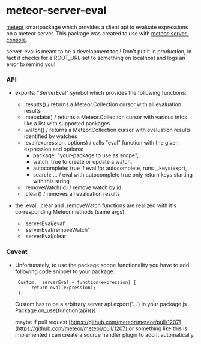 meteor-server-eval
==================

[meteor](http://www.meteor.com) smartpackage which provides a client api to evaluate expressions on a meteor server.
This package was created to use with [meteor-server-console](https://github.com/gandev-de/meteor-server-console).

server-eval is meant to be a development tool! Don't put it in production,
in fact it checks for a ROOT_URL set to something on localhost and logs an error to remind you!

### API

*    exports: "ServerEval" symbol which provides the following functions:
     - .results() / returns a Meteor.Collection cursor with all evaluation results
     - .metadata() / returns a Meteor.Collection cursor with various infos like a list with supported packages
     - .watch() / returns a Meteor.Collection cursor with evaluation results identified by watches
     - .eval(expression, options) / calls "eval" function with the given expression and options:
          *    package: "your-package to use as scope",
          *    watch: true to create or update a watch,
          *    autocomplete: true if eval for autocomplete, runs _.keys(expr),
          *    search: ... / eval with autocomplete true only return keys starting with this string
     - .removeWatch(id) / remove watch by id
     - .clear() / removes all evaluation results

*    the .eval, .clear and .removeWatch functions are realized with it's corresponding Meteor.methods (same args):
     - 'serverEval/eval'
     - 'serverEval/removeWatch'
     - 'serverEval/clear'

### Caveat

*    Unfortunately, to use the package scope functionality you have to add following code snippet to your package:

          Custom.__serverEval = function(expression) {
               return eval(expression);
          };
          
     Custom has to be a arbitrary server api.export('...') in your package.js Package.on_use(function(api){})


     maybe if pull request [https://github.com/meteor/meteor/pull/1207](https://github.com/meteor/meteor/pull/1207)
     or something like this is implemented i can create a source handler plugin to add it automatically.
